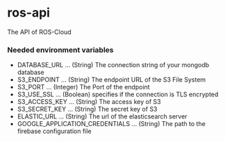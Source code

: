 # ros-api
The API of ROS-Cloud

### Needed environment variables
- DATABASE_URL ... (String) The connection string of your mongodb database
- S3_ENDPOINT ... (String) The endpoint URL of the S3 File System
- S3_PORT ... (Integer) The Port of the endpoint
- S3_USE_SSL ... (Boolean) specifies if the connection is TLS encrypted
- S3_ACCESS_KEY ... (String) The access key of S3
- S3_SECRET_KEY ... (String) The secret key of S3
- ELASTIC_URL ... (String) The url of the elasticsearch server
- GOOGLE_APPLICATION_CREDENTIALS ... (String) The path to the firebase configuration file
